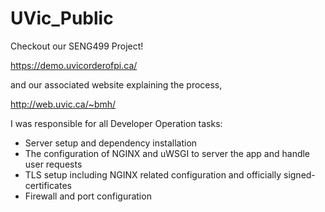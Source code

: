 # UVic_Public

Checkout our SENG499 Project!

https://demo.uvicorderofpi.ca/

and our associated website explaining the process,

http://web.uvic.ca/~bmh/


I was responsible for all Developer Operation tasks: 
- Server setup and dependency installation
- The configuration of NGINX and uWSGI to server the app and handle user requests
- TLS setup including NGINX related configuration and officially signed-certificates
- Firewall and port configuration
